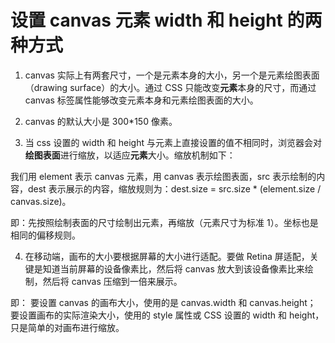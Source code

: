 # 设置 canvas 元素 width 和 height 的两种方式

1. canvas 实际上有两套尺寸，一个是元素本身的大小，另一个是元素绘图表面（drawing surface）的大小。通过 CSS 只能改变**元素**本身的尺寸，而通过 canvas 标签属性能够改变元素本身和元素绘图表面的大小。

2. canvas 的默认大小是 300\*150 像素。

3. 当 css 设置的 width 和 height 与元素上直接设置的值不相同时，浏览器会对**绘图表面**进行缩放，以适应**元素**大小。缩放机制如下：

我们用 element 表示 canvas 元素，用 canvas 表示绘图表面，src 表示绘制的内容，dest 表示展示的内容，缩放规则为：dest.size = src.size \* (element.size / canvas.size)。

即：先按照绘制表面的尺寸绘制出元素，再缩放（元素尺寸为标准 1）。坐标也是相同的偏移规则。

4. 在移动端，画布的大小要根据屏幕的大小进行适配。要做 Retina 屏适配，关键是知道当前屏幕的设备像素比，然后将 canvas 放大到该设备像素比来绘制，然后将 canvas 压缩到一倍来展示。

即：
要设置 canvas 的画布大小，使用的是 canvas.width 和 canvas.height；
要设置画布的实际渲染大小，使用的 style 属性或 CSS 设置的 width 和 height，只是简单的对画布进行缩放。
